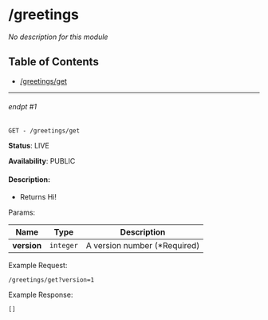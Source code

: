 # /greetings

_No description for this module_

## Table of Contents
- [/greetings/get](#endpt-1)

___
###### endpt #1
```
GET - /greetings/get
```

**Status**: LIVE

**Availability**: PUBLIC

#### Description:
- Returns Hi!

Params:

| Name | Type | Description |
|--|--|--|
| **version** | `integer` | A version number (*Required)


Example Request:
```
/greetings/get?version=1
```

Example Response:
```
[]
```
